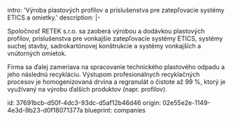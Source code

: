 intro: 'Výroba plastových profilov a príslušenstva pre zatepľovacie systémy ETICS a omietky.'
description: |-
  <p>Spoločnosť RETEK s.r.o. sa zaoberá výrobou a dodávkou plastových profilov, príslušenstva pre vonkajšie zatepľovacie systémy ETICS, systémy suchej stavby, sadrokartónovej konštrukcie a systémy vonkajších a vnútorných omietok.
  </p>
  <p>Firma sa ďalej zameriava na spracovanie technického plastového odpadu a jeho následnú recykláciu. Výstupom profesionálnych recyklačných procesov je homogenizovaná drvina a regranulát o čistote až 99 %, ktorý je využívaný na výrobu ďalších produktov (napr. profilov).
  </p>
id: 37691bcb-d50f-4dc3-93dc-d5af12b46d46
origin: 02e55e2e-1149-4e3d-9b23-d0f18071377a
blueprint: companies
